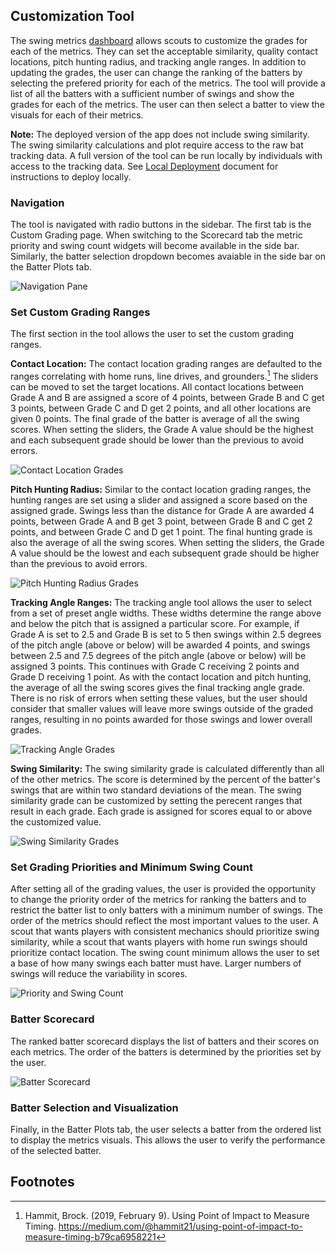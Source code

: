 ## Customization Tool
The swing metrics [dashboard](https://wisd2024-swing-metric-dashboard.streamlit.app/) allows scouts to customize the grades for each of the metrics. They can set the acceptable similarity, quality contact locations, pitch hunting radius, and tracking angle ranges. In addition to updating the grades, the user can change the ranking of the batters by selecting the prefered priority for each of the metrics. The tool will provide a list of all the batters with a sufficient number of swings and show the grades for each of the metrics. The user can then select a batter to view the visuals for each of their metrics. 

**Note:** The deployed version of the app does not include swing similarity. The swing similarity calculations and plot require access to the raw bat tracking data. A full version of the tool can be run locally by individuals with access to the tracking data. See [Local Deployment](src/Local%20Deployment.md) document for instructions to deploy locally.

### Navigation
The tool is navigated with radio buttons in the sidebar. The first tab is the Custom Grading page. When switching to the Scorecard tab the metric priority and swing count widgets will become available in the side bar. Similarly, the batter selection dropdown becomes avaiable in the side bar on the Batter Plots tab.

![Navigation Pane](images/tool/navigation.png)

### Set Custom Grading Ranges
The first section in the tool allows the user to set the custom grading ranges. 

**Contact Location:**
The contact location grading ranges are defaulted to the ranges correlating with home runs, line drives, and grounders.[^3] The sliders can be moved to set the target locations. All contact locations between Grade A and B are assigned a score of 4 points, between Grade B and C get 3 points, between Grade C and D get 2 points, and all other locations are given 0 points. The final grade of the batter is average of all the swing scores. When setting the sliders, the Grade A value should be the highest and each subsequent grade should be lower than the previous to avoid errors.

![Contact Location Grades](images/tool/contact_location_widget.png)

**Pitch Hunting Radius:**
Similar to the contact location grading ranges, the hunting ranges are set using a slider and assigned a score based on the assigned grade. Swings less than the distance for Grade A are awarded 4 points, between Grade A and B get 3 point, between Grade B and C get 2 points, and between Grade C and D get 1 point. The final hunting grade is also the average of all the swing scores. When setting the sliders, the Grade A value should be the lowest and each subsequent grade should be higher than the previous to avoid errors.

![Pitch Hunting Radius Grades](images/tool/hunting_widget.png)

**Tracking Angle Ranges:**
The tracking angle tool allows the user to select from a set of preset angle widths. These widths determine the range above and below the pitch that is assigned a particular score. For example, if Grade A is set to 2.5 and Grade B is set to 5 then swings within 2.5 degrees of the pitch angle (above or below) will be awarded 4 points, and swings between 2.5 and 7.5 degrees of the pitch angle (above or below) will be assigned 3 points. This continues with Grade C receiving 2 points and Grade D receiving 1 point. As with the contact location and pitch hunting, the average of all the swing scores gives the final tracking angle grade. There is no risk of errors when setting these values, but the user should consider that smaller values will leave more swings outside of the graded ranges, resulting in no points awarded for those swings and lower overall grades.

![Tracking Angle Grades](images/tool/tracking_angle_widget.png)

**Swing Similarity:**
The swing similarity grade is calculated differently than all of the other metrics. The score is determined by the percent of the batter's swings that are within two standard deviations of the mean. The swing similarity grade can be customized by setting the perecent ranges that result in each grade. Each grade is assigned for scores equal to or above the customized value. 

![Swing Similarity Grades](images/tool/swing_similarity_widget.png)

### Set Grading Priorities and Minimum Swing Count
After setting all of the grading values, the user is provided the opportunity to change the priority order of the metrics for ranking the batters and to restrict the batter list to only batters with a minimum number of swings. The order of the metrics should reflect the most important values to the user. A scout that wants players with consistent mechanics should prioritize swing similarity, while a scout that wants players with home run swings should prioritize contact location. The swing count minimum allows the user to set a base of how many swings each batter must have. Larger numbers of swings will reduce the variability in scores. 

![Priority and Swing Count](images/tool/priority_widget.png)

### Batter Scorecard
The ranked batter scorecard displays the list of batters and their scores on each metrics. The order of the batters is determined by the priorities set by the user. 

![Batter Scorecard](images/tool/batter_scorecard.png)

### Batter Selection and Visualization
Finally, in the Batter Plots tab, the user selects a batter from the ordered list to display the metrics visuals. This allows the user to verify the performance of the selected batter. 


## Footnotes
[^3]: Hammit, Brock. (2019, February 9). Using Point of Impact to Measure Timing. https://medium.com/@hammit21/using-point-of-impact-to-measure-timing-b79ca6958221